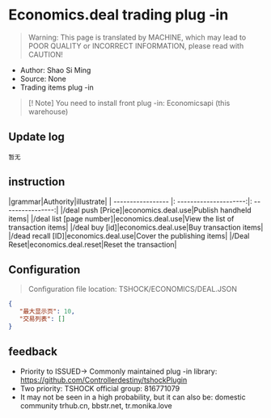 # Economics.deal trading plug -in

> Warning: This page is translated by MACHINE, which may lead to POOR QUALITY or INCORRECT INFORMATION, please read with CAUTION!


- Author: Shao Si Ming
- Source: None
- Trading items plug -in

> [! Note]
> You need to install front plug -in: Economicsapi (this warehouse)

## Update log

```
暂无
```

## instruction

|grammar|Authority|illustrate|
| ----------------- |: ---------------------:|: ----------------:|
|/deal push [Price]|economics.deal.use|Publish handheld items|
|/deal list [page number]|economics.deal.use|View the list of transaction items|
|/deal buy [id]|economics.deal.use|Buy transaction items|
|/dead recall [ID]|economics.deal.use|Cover the publishing items|
|/Deal Reset|economics.deal.reset|Reset the transaction|

## Configuration
> Configuration file location: TSHOCK/ECONOMICS/DEAL.JSON
```json
{
   "最大显示页": 10,
   "交易列表": []
}
```
## feedback
- Priority to ISSUED-> Commonly maintained plug -in library: https://github.com/Controllerdestiny/tshockPlugin
- Two priority: TSHOCK official group: 816771079
- It may not be seen in a high probability, but it can also be: domestic community trhub.cn, bbstr.net, tr.monika.love